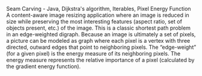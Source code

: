 Seam Carving - Java, Dijkstra's algorithm, Iterables, Pixel Energy Function  
A content-aware image resizing application where an image is reduced in size while preserving the most interesting features (aspect ratio, set of objects present, etc.) of the image. This is a classic shortest path problem in an edge-weighted digraph. Because an image is ultimately a set of pixels, a picture can be modeled as graph where each pixel is a vertex with three directed, outward edges that point to neighboring pixels. The “edge-weight” (for a given pixel) is the energy measure of its neighboring pixels. The energy measure represents the relative importance of a pixel (calculated by the gradient energy function). 
